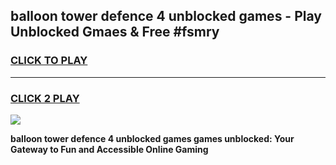 
## balloon tower defence 4 unblocked games - Play Unblocked Gmaes & Free #fsmry
<h3>
<a href="https://premium.freeplayer.one?title=balloon_tower_defence_4_unblocked_games&ref=03M">CLICK TO PLAY</a></h3>
<hr>

<h3>
<a href="https://premium.freeplayer.one?title=balloon_tower_defence_4_unblocked_games&ref=03M">CLICK 2 PLAY</a>
  
</h3>

<a href="https://premium.freeplayer.one?title=balloon_tower_defence_4_unblocked_games&ref=03M"><img src="https://clearcache.store/games.png"></a>


**balloon tower defence 4 unblocked games games unblocked: Your Gateway to Fun and Accessible Online Gaming**
